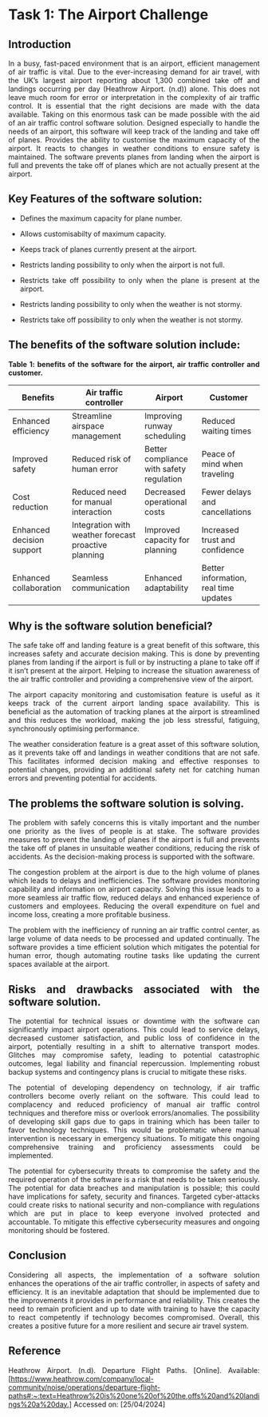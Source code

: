 <div style="text-align: justify"> 

# Task 1: The Airport Challenge  

## Introduction 

In a busy, fast-paced environment that is an airport, efficient management of air traffic is vital. Due to the ever-increasing demand for air travel, with the UK’s largest airport reporting about 1,300 combined take off and landings occurring per day (Heathrow Airport. (n.d)) alone. This does not leave much room for error or interpretation in the complexity of air traffic control. It is essential that the right decisions are made with the data available. Taking on this enormous task can be made possible with the aid of an air traffic control software solution. Designed especially to handle the needs of an airport, this software will keep track of the landing and take off of planes. Provides the ability to customise the maximum capacity of the airport. It reacts to changes in weather conditions to ensure safety is maintained. The software prevents planes from landing when the airport is full and prevents the take off of planes which are not actually present at the airport.  

## Key Features of the software solution: 

- Defines the maximum capacity for plane number. 

- Allows customisabilty of maximum capacity. 

- Keeps track of planes currently present at the airport. 

- Restricts landing possibility to only when the airport is not full. 

- Restricts take off possibility to only when the plane is present at the airport. 

- Restricts landing possibility to only when the weather is not stormy. 

- Restricts take off possibility to only when the weather is not stormy. 

## The benefits of the software solution include: 

**Table 1: benefits of the software for the airport, air traffic controller and customer.**

| Benefits |  Air traffic controller | Airport |Customer  |
|----------|-------------------------|---------|----------|
|Enhanced efficiency| Streamline airspace management|Improving runway scheduling |Reduced waiting times|
|Improved safety |Reduced risk of human error |Better compliance with safety regulation |Peace of mind when traveling |
|Cost reduction |Reduced need for manual interaction | Decreased operational costs |Fewer delays and cancellations |
|Enhanced decision support  |Integration with weather forecast proactive planning  |Improved capacity for planning |Increased trust and confidence  |
|Enhanced collaboration |Seamless communication |Enhanced adaptability |Better information, real time updates |

 

## Why is the software solution beneficial? 

The safe take off and landing feature is a great benefit of this software, this increases safety and accurate decision making. This is done by preventing planes from landing if the airport is full or by instructing a plane to take off if it isn’t present at the airport. Helping to increase the situation awareness of the air traffic controller and providing a comprehensive view of the airport. 

The airport capacity monitoring and customisation feature is useful as it keeps track of the current airport landing space availability. This is beneficial as the automation of tracking planes at the airport is streamlined and this reduces the workload, making the job less stressful, fatiguing, synchronously optimising performance.   

The weather consideration feature is a great asset of this software solution, as it prevents take off and landings in weather conditions that are not safe. This facilitates informed decision making and effective responses to potential changes, providing an additional safety net for catching human errors and preventing potential for accidents.  

 

## The problems the software solution is solving. 

The problem with safely concerns this is vitally important and the number one priority as the lives of people is at stake. The software provides measures to prevent the landing of planes if the airport is full and prevents the take off of planes in unsuitable weather conditions, reducing the risk of accidents. As the decision-making process is supported with the software. 

The congestion problem at the airport is due to the high volume of planes which leads to delays and inefficiencies. The software provides monitoring capability and information on airport capacity. Solving this issue leads to a more seamless air traffic flow, reduced delays and enhanced experience of customers and employees. Reducing the overall expenditure on fuel and income loss, creating a more profitable business.  

The problem with the inefficiency of running an air traffic control center, as large volume of data needs to be processed and updated continually. The software provides a time efficient solution which mitigates the potential for human error, though automating routine tasks like updating the current spaces available at the airport.  

## Risks and drawbacks associated with the software solution. 

The potential for technical issues or downtime with the software can significantly impact airport operations. This could lead to service delays, decreased customer satisfaction, and public loss of confidence in the airport, potentially resulting in a shift to alternative transport modes. Glitches may compromise safety, leading to potential catastrophic outcomes, legal liability and financial repercussion. Implementing robust backup systems and contingency plans is crucial to mitigate these risks. 

The potential of developing dependency on technology, if air traffic controllers become overly reliant on the software. This could lead to complacency and reduced proficiency of manual air traffic control techniques and therefore miss or overlook errors/anomalies. The possibility of developing skill gaps due to gaps in training which has been tailer to favor technology techniques. This would be problematic where manual intervention is necessary in emergency situations. To mitigate this ongoing comprehensive training and proficiency assessments could be implemented. 

The potential for cybersecurity threats to compromise the safety and the required operation of the software is a risk that needs to be taken seriously. The potential for data breaches and manipulation is possible; this could have implications for safety, security and finances. Targeted cyber-attacks could create risks to national security and non-compliance with regulations which are put in place to keep everyone involved protected and accountable. To mitigate this effective cybersecurity measures and ongoing monitoring should be fostered. 

## Conclusion 

Considering all aspects, the implementation of a software solution enhances the operations of the air traffic controller, in aspects of safety and efficiency. It is an inevitable adaptation that should be implemented due to the improvements it provides in performance and reliability. This creates the need to remain proficient and up to date with training to have the capacity to react competently if technology becomes compromised. Overall, this creates a positive future for a more resilient and secure air travel system.  

 



## Reference  

Heathrow Airport. (n.d). Departure Flight Paths. [Online]. Available: [https://www.heathrow.com/company/local-community/noise/operations/departure-flight-paths#:~:text=Heathrow%20is%20one%20of%20the,offs%20and%20landings%20a%20day.] Accessed on: [25/04/2024] 

</div>